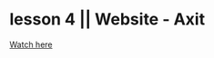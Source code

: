 # lesson 4 || Website - Axit 
<a href='https://druzhkova.github.io/Axit-lesson-4-HTML-CSS/'>Watch here</a>
